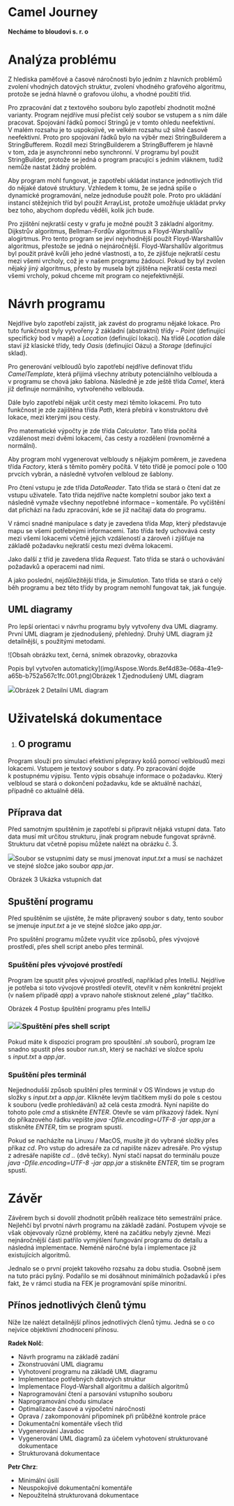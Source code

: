 # Camel Journey
**Necháme to bloudovi s. r. o**

# **Analýza problému** 
Z hlediska paměťové a časové náročnosti bylo jedním z hlavních problémů zvolení vhodných datových struktur, zvolení vhodného grafového algoritmu, protože se jedná hlavně o grafovou úlohu, a vhodné použití tříd.

Pro zpracování dat z textového souboru bylo zapotřebí zhodnotit možné varianty. Program nejdříve musí přečíst celý soubor se vstupem a s ním dále pracovat. Spojování řádků pomocí Stringů je v tomto ohledu neefektivní. V malém rozsahu je to uspokojivé, ve velkém rozsahu už silně časově neefektivní. Proto pro spojování řádků bylo na výběr mezi StringBuilderem a StringBufferem. Rozdíl mezi StringBuilderem a StringBufferem je hlavně v tom, zda je asynchronní nebo synchronní. V programu byl použit StringBuilder, protože se jedná o program pracující s jedním vláknem, tudíž nemůže nastat žádný problém.

Aby program mohl fungovat, je zapotřebí ukládat instance jednotlivých tříd do nějaké datové struktury. Vzhledem k tomu, že se jedná spíše o dynamické programování, nelze jednoduše použít pole. Proto pro ukládání instancí stěžejních tříd byl použit ArrayList, protože umožňuje ukládat prvky bez toho, abychom dopředu věděli, kolik jich bude.

Pro zjištění nejkratší cesty v grafu je možné použít 3 základní algoritmy. Dijkstrův algoritmus, Bellman-Fordův algoritmus a Floyd-Warshallův alogirtmus. Pro tento program se jeví nejvhodnější použít Floyd-Warshallův algoritmus, přestože se jedná o nejnáročnější. Floyd-Warshallův algoritmus byl použit právě kvůli jeho jedné vlastnosti, a to, že zjišťuje nejkratší cestu mezi všemi vrcholy, což je v našem programu žádoucí. Pokud by byl zvolen nějaký jiný algoritmus, přesto by musela být zjištěna nejkratší cesta mezi všemi vrcholy, pokud chceme mít program co nejefektivnější.
# **Návrh programu**
Nejdříve bylo zapotřebí zajistit, jak zavést do programu nějaké lokace. Pro tuto funkčnost byly vytvořeny 2 základní (abstraktní) třídy – *Point* (definující specifický bod v mapě) a *Location* (definující lokaci). Na třídě *Location* dále staví již klasické třídy, tedy *Oasis* (definující Oázu) a *Storage* (definující sklad).

Pro generování velbloudů bylo zapotřebí nejdříve definovat třídu *CamelTemplate*, která přijímá všechny atributy potenciálního velblouda a v programu se chová jako šablona. Následně je zde ještě třída *Camel*, která již definuje normálního, vytvořeného velblouda.

Dále bylo zapotřebí nějak určit cesty mezi těmito lokacemi. Pro tuto funkčnost je zde zajištěna třída *Path*, která přebírá v konstruktoru dvě lokace, mezi kterými jsou cesty.

Pro matematické výpočty je zde třída *Calculator*. Tato třída počítá vzdálenost mezi dvěmi lokacemi, čas cesty a rozdělení (rovnoměrné a normální).

Aby program mohl vygenerovat velbloudy s nějakým poměrem, je zavedena třída *Factory*, která s těmito poměry počítá. V této třídě je pomocí pole o 100 prvcích vybrán, a následně vytvořen velbloud ze šablony.

Pro čtení vstupu je zde třída *DataReader*. Tato třída se stará o čtení dat ze vstupu uživatele. Tato třída nejdříve načte kompletní soubor jako text a následně vymaže všechny nepotřebné informace – komentáře. Po vyčištění dat přichází na řadu zpracování, kde se již načítají data do programu.

V rámci snadné manipulace s daty je zavedena třída *Map*, který představuje mapu se všemi potřebnými informacemi. Tato třída tedy uchovává cesty mezi všemi lokacemi včetně jejich vzdáleností a zároveň i zjišťuje na základě požadavku nejkratší cestu mezi dvěma lokacemi.

Jako další z tříd je zavedena třída *Request*. Tato třída se stará o uchovávání požadavků a operacemi nad nimi.

A jako poslední, nejdůležitější třída, je *Simulation*. Tato třída se stará o celý běh programu a bez této třídy by program nemohl fungovat tak, jak funguje.
## **UML diagramy**
Pro lepší orientaci v návrhu programu byly vytvořeny dva UML diagramy. První UML diagram je zjednodušený, přehledný. Druhý UML diagram již detailnější, s použitými metodami.

![Obsah obrázku text, černá, snímek obrazovky, obrazovka

Popis byl vytvořen automaticky](img/Aspose.Words.8ef4d83e-068a-41e9-a65b-b752a567c1fc.001.png)Obrázek 1 Zjednodušený UML diagram



![](img/Aspose.Words.8ef4d83e-068a-41e9-a65b-b752a567c1fc.002.png)Obrázek 2 Detailní UML diagram
# **Uživatelská dokumentace**
   1. ## **O programu**
Program slouží pro simulaci efektivní přepravy košů pomocí velbloudů mezi lokacemi. Vstupem je textový soubor s daty. Po zpracování dojde k postupnému výpisu. Tento výpis obsahuje informace o požadavku. Který velbloud se stará o dokončení požadavku, kde se aktuálně nachází, případně co aktuálně dělá.
## **Příprava dat**
Před samotným spuštěním je zapotřebí si připravit nějaká vstupní data. Tato data musí mít určitou strukturu, jinak program nebude fungovat správně. Strukturu dat včetně popisu můžete nalézt na obrázku č. 3.

![](img/Aspose.Words.8ef4d83e-068a-41e9-a65b-b752a567c1fc.003.png)Soubor se vstupními daty se musí jmenovat *input.txt* a musí se nacházet ve stejné složce jako soubor *app.jar*.

Obrázek 3 Ukázka vstupních dat
## **Spuštění programu**
Před spuštěním se ujistěte, že máte připravený soubor s daty, tento soubor se jmenuje *input.txt* a je ve stejné složce jako *app.jar*.

Pro spuštění programu můžete využit více způsobů, přes vývojové prostředí, přes shell script anebo přes terminál.
### **Spuštění přes vývojové prostředí**
Program lze spustit přes vývojové prostředí, například přes IntelliJ. Nejdříve je potřeba si toto vývojové prostředí otevřít, otevřít v něm konkrétní projekt (v našem případě *app*) a vpravo nahoře stisknout zelené „play“ tlačítko.

Obrázek 4 Postup špuštění programu přes IntelliJ
### ![](img/Aspose.Words.8ef4d83e-068a-41e9-a65b-b752a567c1fc.004.png)![](img/Aspose.Words.8ef4d83e-068a-41e9-a65b-b752a567c1fc.005.png)**Spuštění přes shell script**
Pokud máte k dispozici program pro spouštění *.sh* souborů, program lze snadno spustit přes soubor *run.sh*, který se nachází ve složce spolu s *input.txt* a *app.jar*.
### **Spuštění přes terminál**
Nejjednodušší způsob spuštění přes terminál v OS Windows je vstup do složky s *input.txt* a *app.jar*. Klikněte levým tlačítkem myši do pole s cestou k souboru (vedle prohledávání) až celá cesta zmodrá. Nyní napište do tohoto pole *cmd* a stiskněte *ENTER*. Otevře se vám příkazový řádek. Nyní do příkazového řádku vepište *java -Dfile.encoding=UTF-8 -jar app.jar* a stiskněte *ENTER*, tím se program spustí.

Pokud se nacházíte na Linuxu / MacOS, musíte jít do vybrané složky přes příkaz *cd*. Pro vstup do adresáře za *cd* napište název adresáře. Pro výstup z adresáře napište *cd ..* (dvě tečky). Nyní stačí napsat do terminálu pouze *java -Dfile.encoding=UTF-8 -jar app.jar* a stiskněte *ENTER*, tím se program spustí.
# **Závěr**
Závěrem bych si dovolil zhodnotit průběh realizace této semestrální práce. Nejlehčí byl prvotní návrh programu na základě zadání. Postupem vývoje se však objevovaly různé problémy, které na začátku nebyly zjevné. Mezi nejnáročnější části patřilo vymýšlení fungování programu do detailu a následná implementace. Neméně náročné byla i implementace již existujících algoritmů.

Jednalo se o první projekt takového rozsahu za dobu studia. Osobně jsem na tuto práci pyšný. Podařilo se mi dosáhnout minimálních požadavků i přes fakt, že v rámci studia na FEK je programování spíše minoritní.
## **Přínos jednotlivých členů týmu**
Níže lze nalézt detailnější přínos jednotlivých členů týmu. Jedná se o co nejvíce objektivní zhodnocení přínosu.

**Radek Nolč**: 

- Návrh programu na základě zadání
- Zkonstruování UML diagramu
- Vyhotovení programu na základě UML diagramu
- Implementace potřebných datových struktur
- Implementace Floyd-Warshall algoritmu a dalších algoritmů
- Naprogramování čtení a parsování vstupního souboru
- Naprogramování chodu simulace
- Optimalizace časové a výpočetní náročnosti
- Oprava / zakomponování připomínek při průběžné kontrole práce
- Dokumentační komentáře všech tříd
- Vygenerování Javadoc
- Vygenerování UML diagramů za účelem vyhotovení strukturované dokumentace
- Strukturovaná dokumentace

**Petr Chrz**:

- Minimální úsilí
- Neuspokojivé dokumentační komentáře
- Nepoužitelná strukturovaná dokumentace
